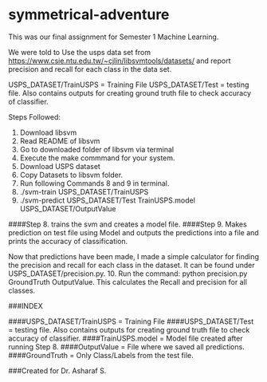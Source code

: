 # symmetrical-adventure
This was our final assignment for Semester 1 Machine Learning.

We were told to Use the usps data set from https://www.csie.ntu.edu.tw/~cjlin/libsvmtools/datasets/
and report precision and recall for each class in the data set.

USPS_DATASET/TrainUSPS = Training File
USPS_DATASET/Test = testing file. Also contains outputs for creating ground truth file to check accuracy of classifier.

Steps Followed:
1. Download libsvm
2. Read README of libsvm
3. Go to downloaded folder of libsvm via terminal
4. Execute the make commmand for your system.
5. Download USPS dataset
6. Copy Datasets to libsvm folder.
7. Run following Commands 8 and 9 in terminal.
8. ./svm-train USPS_DATASET/TrainUSPS
9. ./svm-predict USPS_DATASET/Test TrainUSPS.model USPS_DATASET/OutputValue

####Step 8.  trains the svm and creates a model file.
####Step 9.  Makes prediction on test file using Model and outputs the predictions into a file and prints the accuracy of classification.

Now that predictions have been made, I made a simple calculator for finding the precision and recall for each class in the dataset.
It can be found under USPS_DATASET/precision.py.
10. Run the command: python precision.py GroundTruth OutputValue.
This calculates the Recall and precision for all classes.


###INDEX

####USPS_DATASET/TrainUSPS = Training File
####USPS_DATASET/Test = testing file. Also contains outputs for creating ground truth file to check accuracy of classifier.
####TrainUSPS.model = Model file created after running Step 8.
####OutputValue = File where we saved all predictions.
####GroundTruth = Only Class/Labels from the test file.


###Created for Dr. Asharaf S.
